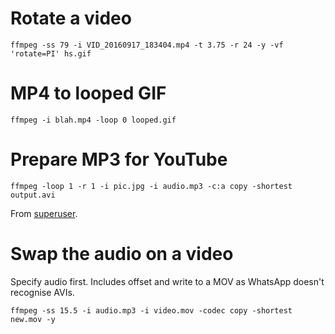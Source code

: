 # Rotate a video
```
ffmpeg -ss 79 -i VID_20160917_183404.mp4 -t 3.75 -r 24 -y -vf 'rotate=PI' hs.gif
```

# MP4 to looped GIF
```
ffmpeg -i blah.mp4 -loop 0 looped.gif
```

# Prepare MP3 for YouTube
```
ffmpeg -loop 1 -r 1 -i pic.jpg -i audio.mp3 -c:a copy -shortest output.avi
```

From [superuser](http://superuser.com/questions/700419/how-to-convert-mp3-to-youtube-allowed-video-format).

# Swap the audio on a video
Specify audio first. Includes offset and write to a MOV as WhatsApp doesn't recognise AVIs.

```
ffmpeg -ss 15.5 -i audio.mp3 -i video.mov -codec copy -shortest new.mov -y
```
